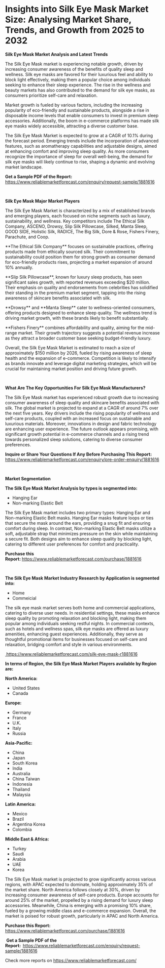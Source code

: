 <p><h1>Insights into Silk Eye Mask Market Size: Analysing Market Share, Trends, and Growth from 2025 to 2032</h1></p><p><strong>Silk Eye Mask Market Analysis and Latest Trends</strong></p>
<p><p>The Silk Eye Mask market is experiencing notable growth, driven by increasing consumer awareness of the benefits of quality sleep and wellness. Silk eye masks are favored for their luxurious feel and ability to block light effectively, making them a popular choice among individuals seeking to enhance their sleep experience. The rise in the wellness and beauty markets has also contributed to the demand for silk eye masks, as consumers prioritize self-care and relaxation.</p><p>Market growth is fueled by various factors, including the increasing popularity of eco-friendly and sustainable products, alongside a rise in disposable income levels that enable consumers to invest in premium sleep accessories. Additionally, the boom in e-commerce platforms has made silk eye masks widely accessible, attracting a diverse customer base. </p><p>The Silk Eye Mask Market is expected to grow at a CAGR of 10.1% during the forecast period. Emerging trends include the incorporation of advanced features, such as aromatherapy capabilities and adjustable designs, aimed at enhancing comfort and improving sleep quality. As more consumers recognize the importance of sleep for overall well-being, the demand for silk eye masks will likely continue to rise, shaping a dynamic and evolving market landscape.</p></p>
<p><strong>Get a Sample PDF of the Report:&nbsp;</strong> <a href="https://www.reliablemarketforecast.com/enquiry/request-sample/1881616?utm_campaign=2299&utm_medium=2&utm_source=Github&utm_content=ia&utm_term=06042025&utm_id=silk-eye-mask">https://www.reliablemarketforecast.com/enquiry/request-sample/1881616</a></p>
<p>&nbsp;</p>
<p><strong>Silk Eye Mask Major Market Players</strong></p>
<p><p>The Silk Eye Mask Market is characterized by a mix of established brands and emerging players, each focused on niche segments such as luxury, sustainability, and wellness. Key competitors include The Ethical Silk Company, ASCENO, Drowsy, Slip Silk Pillowcase, Silked, Manta Sleep, GOOD SIDE, Holistic Silk, RADICE, The Big Silk, Dore & Rose, Fishers Finery, Parachute, and Coop.</p><p>**The Ethical Silk Company** focuses on sustainable practices, offering products made from ethically sourced silk. Their commitment to sustainability could position them for strong growth as consumer demand for eco-friendly products rises, projecting a market expansion of around 10% annually.</p><p>**Slip Silk Pillowcase**, known for luxury sleep products, has seen significant sales growth, with reported revenues exceeding $20 million. Their emphasis on quality and endorsements from celebrities has solidified their standing in the premium market segment, tapping into the rising awareness of skincare benefits associated with silk.</p><p>**Drowsy** and **Manta Sleep** cater to wellness-oriented consumers, offering products designed to enhance sleep quality. The wellness trend is driving market growth, with these brands likely to benefit substantially. </p><p>**Fishers Finery** combines affordability and quality, aiming for the mid-range market. Their growth trajectory suggests a potential revenue increase as they attract a broader customer base seeking budget-friendly luxury.</p><p>Overall, the Silk Eye Mask Market is estimated to reach a size of approximately $150 million by 2026, fueled by rising awareness of sleep health and the expansion of e-commerce. Competition is likely to intensify as brands innovate and leverage digital marketing strategies, which will be crucial for maintaining market position and driving future growth.</p></p>
<p>&nbsp;</p>
<p><strong>What Are The Key Opportunities For Silk Eye Mask Manufacturers?</strong></p>
<p><p>The Silk Eye Mask market has experienced robust growth due to increasing consumer awareness of sleep quality and skincare benefits associated with silk. The global market is projected to expand at a CAGR of around 7% over the next five years. Key drivers include the rising popularity of wellness and self-care products, coupled with an increased focus on sustainable and luxurious materials. Moreover, innovations in design and fabric technology are enhancing user experience. The future outlook appears promising, with significant growth potential in e-commerce channels and a rising trend towards personalized sleep solutions, catering to diverse consumer preferences.</p></p>
<p><strong>Inquire or Share Your Questions If Any Before Purchasing This Report:</strong> <a href="https://www.reliablemarketforecast.com/enquiry/pre-order-enquiry/1881616?utm_campaign=2299&utm_medium=2&utm_source=Github&utm_content=ia&utm_term=06042025&utm_id=silk-eye-mask">https://www.reliablemarketforecast.com/enquiry/pre-order-enquiry/1881616</a></p>
<p>&nbsp;</p>
<p><strong>Market Segmentation</strong></p>
<p><strong>The Silk Eye Mask Market Analysis by types is segmented into:</strong></p>
<p><ul><li>Hanging Ear</li><li>Non-marking Elastic Belt</li></ul></p>
<p><p>The Silk Eye Mask market includes two primary types: Hanging Ear and Non-marking Elastic Belt masks. Hanging Ear masks feature loops or ties that secure the mask around the ears, providing a snug fit and ensuring comfort during sleep. In contrast, Non-marking Elastic Belt masks utilize a soft, adjustable strap that minimizes pressure on the skin while maintaining a secure fit. Both designs aim to enhance sleep quality by blocking light, catering to different user preferences for comfort and practicality.</p></p>
<p><strong>Purchase this Report:&nbsp;</strong><a href="https://www.reliablemarketforecast.com/purchase/1881616?utm_campaign=2299&utm_medium=2&utm_source=Github&utm_content=ia&utm_term=06042025&utm_id=silk-eye-mask">https://www.reliablemarketforecast.com/purchase/1881616</a></p>
<p>&nbsp;</p>
<p><strong>The Silk Eye Mask Market Industry Research by Application is segmented into:</strong></p>
<p><ul><li>Home</li><li>Commeicial</li></ul></p>
<p><p>The silk eye mask market serves both home and commercial applications, catering to diverse user needs. In residential settings, these masks enhance sleep quality by promoting relaxation and blocking light, making them popular among individuals seeking restful nights. In commercial contexts, such as hotels and wellness spas, silk eye masks are offered as luxury amenities, enhancing guest experiences. Additionally, they serve as thoughtful promotional items for businesses focused on self-care and relaxation, bridging comfort and style in various environments.</p></p>
<p><a href="https://www.reliablemarketforecast.com/silk-eye-mask-r1881616?utm_campaign=2299&utm_medium=2&utm_source=Github&utm_content=ia&utm_term=06042025&utm_id=silk-eye-mask">&nbsp;https://www.reliablemarketforecast.com/silk-eye-mask-r1881616</a></p>
<p><strong>In terms of Region, the Silk Eye Mask Market Players available by Region are:</strong></p>
<p>
    <p> <strong> North America: </strong>
        <ul>
            <li>United States</li>
            <li>Canada</li>
        </ul>
        </p> 
    <p> <strong> Europe: </strong>
        <ul>
            <li>Germany</li>
            <li>France</li>
            <li>U.K.</li>
            <li>Italy</li>
            <li>Russia</li>
        </ul>
        </p> 
    <p> <strong> Asia-Pacific: </strong>
        <ul>
            <li>China</li>
            <li>Japan</li>
            <li>South Korea</li>
            <li>India</li>
            <li>Australia</li>
            <li>China Taiwan</li>
            <li>Indonesia</li>
            <li>Thailand</li>
            <li>Malaysia</li>
        </ul>
        </p> 
    <p> <strong> Latin America: </strong>
        <ul>
            <li>Mexico</li>
            <li>Brazil</li>
            <li>Argentina Korea</li>
            <li>Colombia</li>
        </ul>
        </p> 
    <p> <strong> Middle East & Africa: </strong>
        <ul>
            <li>Turkey</li>
            <li>Saudi</li>
            <li>Arabia</li>
            <li>UAE</li>
            <li>Korea</li>
        </ul>
    </p>
    </p>
<p><p>The Silk Eye Mask market is projected to grow significantly across various regions, with APAC expected to dominate, holding approximately 35% of the market share. North America follows closely at 30%, driven by increasing consumer awareness of self-care products. Europe accounts for around 25% of the market, propelled by a rising demand for luxury sleep accessories. Meanwhile, China is emerging with a promising 10% share, fueled by a growing middle class and e-commerce expansion. Overall, the market is poised for robust growth, particularly in APAC and North America.</p></p>
<p><strong>Purchase this Report: </strong><a href="https://www.reliablemarketforecast.com/purchase/1881616?utm_campaign=2299&utm_medium=2&utm_source=Github&utm_content=ia&utm_term=06042025&utm_id=silk-eye-mask">https://www.reliablemarketforecast.com/purchase/1881616</a></p>
<p>&nbsp;<strong>Get a Sample PDF of the Report:&nbsp;&nbsp;</strong><a href="https://www.reliablemarketforecast.com/enquiry/request-sample/1881616?utm_campaign=2299&utm_medium=2&utm_source=Github&utm_content=ia&utm_term=06042025&utm_id=silk-eye-mask">https://www.reliablemarketforecast.com/enquiry/request-sample/1881616</a></p>
<p><strong></strong></p>
<p>Check more reports on <a href="https://www.reliablemarketforecast.com/?utm_campaign=2299&utm_medium=2&utm_source=Github&utm_content=ia&utm_term=06042025&utm_id=silk-eye-mask">https://www.reliablemarketforecast.com/</a></p>